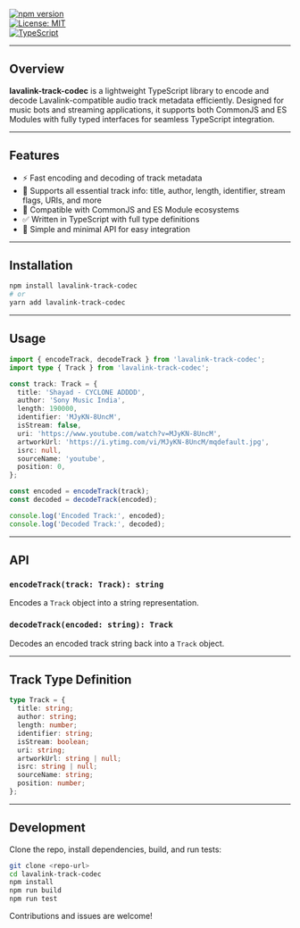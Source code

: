 [![npm version](https://img.shields.io/npm/v/lavalink-track-codec.svg)](https://www.npmjs.com/package/lavalink-track-codec)  
[![License: MIT](https://img.shields.io/badge/License-MIT-yellow.svg)](LICENSE)  
[![TypeScript](https://img.shields.io/badge/TypeScript-%233178C6.svg?style=flat&logo=typescript&logoColor=white)](https://www.typescriptlang.org/)

---

## Overview

**lavalink-track-codec** is a lightweight TypeScript library to encode and decode Lavalink-compatible audio track metadata efficiently. Designed for music bots and streaming applications, it supports both CommonJS and ES Modules with fully typed interfaces for seamless TypeScript integration.

---

## Features

- ⚡ Fast encoding and decoding of track metadata  
- 🎵 Supports all essential track info: title, author, length, identifier, stream flags, URIs, and more  
- 🔄 Compatible with CommonJS and ES Module ecosystems  
- ✅ Written in TypeScript with full type definitions  
- 🔧 Simple and minimal API for easy integration  

---

## Installation

```bash
npm install lavalink-track-codec
# or
yarn add lavalink-track-codec
````

---

## Usage

```ts
import { encodeTrack, decodeTrack } from 'lavalink-track-codec';
import type { Track } from 'lavalink-track-codec';

const track: Track = {
  title: 'Shayad - CYCLONE ADDDD',
  author: 'Sony Music India',
  length: 190000,
  identifier: 'MJyKN-8UncM',
  isStream: false,
  uri: 'https://www.youtube.com/watch?v=MJyKN-8UncM',
  artworkUrl: 'https://i.ytimg.com/vi/MJyKN-8UncM/mqdefault.jpg',
  isrc: null,
  sourceName: 'youtube',
  position: 0,
};

const encoded = encodeTrack(track);
const decoded = decodeTrack(encoded);

console.log('Encoded Track:', encoded);
console.log('Decoded Track:', decoded);
```

---

## API

### `encodeTrack(track: Track): string`

Encodes a `Track` object into a string representation.

### `decodeTrack(encoded: string): Track`

Decodes an encoded track string back into a `Track` object.

---

## Track Type Definition

```ts
type Track = {
  title: string;
  author: string;
  length: number;
  identifier: string;
  isStream: boolean;
  uri: string;
  artworkUrl: string | null;
  isrc: string | null;
  sourceName: string;
  position: number;
};
```

---

## Development

Clone the repo, install dependencies, build, and run tests:

```bash
git clone <repo-url>
cd lavalink-track-codec
npm install
npm run build
npm run test
```

Contributions and issues are welcome!